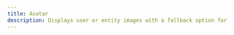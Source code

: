 ```yaml
---
title: Avatar
description: Displays user or entity images with a fallback option for failed loading, ensuring consistent visual representation.
---
```

